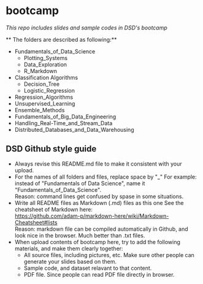 # bootcamp
_This repo includes slides and sample codes in DSD's bootcamp_  

** The folders are described as following:**  

* Fundamentals_of_Data_Science  
  + Plotting_Systems
  + Data_Exploration
  + R_Markdown
* Classification Algorithms 
  + Decision_Tree
  + Logistic_Regression
* Regression_Algorithms
* Unsupervised_Learning
* Ensemble_Methods
* Fundamentals_of_Big_Data_Engineering
* Handling_Real-Time_and_Stream_Data
* Distributed_Databases_and_Data_Warehousing

## DSD Github style guide
* Always revise this README.md file to make it consistent with your upload.
* For the names of all folders and files, replace space by "_"
  For example: instead of "Fundamentals of Data Science", name it "Fundamentals_of_Data_Science".   
  Reason: command lines get confused by spase in some situations.
* Write all README files as Markdown (.md) files as this one
  See the cheatsheet of Markdown here:  
  https://github.com/adam-p/markdown-here/wiki/Markdown-Cheatsheet#lists  
  Reason: markdown file can be compiled automatically in Github, and look nice in the browser. Much better than .txt files.
* When upload contents of bootcamp here, try to add the following materials, and make them clearly together:
  + All source files, including pictures, etc. Make sure other people can generate your slides based on them.
  + Sample code, and dataset relavant to that content.
  + PDF file. Since people can read PDF file directly in browser.
